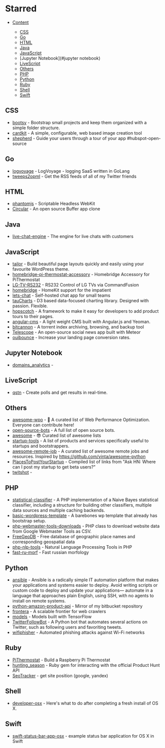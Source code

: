 # Starred


- [Content](#starred)


    - [CSS](#css)
    - [Go](#go)
    - [HTML](#html)
    - [Java](#java)
    - [JavaScript](#javascript)
    - [Jupyter Notebook](#jupyter notebook)
    - [LiveScript](#livescript)
    - [Others](#others)
    - [PHP](#php)
    - [Python](#python)
    - [Ruby](#ruby)
    - [Shell](#shell)
    - [Swift](#swift)

## CSS

* [bootsy](https://github.com/gillesbertaux/bootsy) - Bootstrap small projects and keep them organized with a simple folder structure.
* [cardkit](https://github.com/times/cardkit) - A simple, configurable, web based image creation tool
* [shepherd](https://github.com/HubSpot/shepherd) - Guide your users through a tour of your app #hubspot-open-source

## Go

* [logvoyage](https://github.com/firstrow/logvoyage) - LogVoyage - logging SaaS written in GoLang
* [tweeps2opml](https://github.com/bslatkin/tweeps2opml) - Get the RSS feeds of all of my Twitter friends

## HTML

* [phantomjs](https://github.com/ariya/phantomjs) - Scriptable Headless WebKit
* [Circular](https://github.com/julien-c/Circular) - An open source Buffer app clone

## Java

* [live-chat-engine](https://github.com/edolganov/live-chat-engine) - The engine for live chats with customers

## JavaScript

* [tailor](https://github.com/andrew-worsfold/tailor) - Build beautiful page layouts quickly and easily using your favourite WordPress theme.
* [homebridge-pi-thermostat-accessory](https://github.com/jeffmcfadden/homebridge-pi-thermostat-accessory) - Homebridge Accessory for PiThermostat
* [LG-TV-RS232](https://github.com/CommandFusion/LG-TV-RS232) - RS232 Control of LG TVs via CommandFusion
* [homebridge](https://github.com/nfarina/homebridge) - HomeKit support for the impatient
* [lets-chat](https://github.com/sdelements/lets-chat) - Self-hosted chat app for small teams
* [tauCharts](https://github.com/TargetProcess/tauCharts) - D3 based data-focused charting library. Designed with passion. Flexible.
* [hopscotch](https://github.com/linkedin/hopscotch) - A framework to make it easy for developers to add product tours to their pages.
* [angular-cms](https://github.com/jonniespratley/angular-cms) - A light weight CMS built with Angular.js and Yeoman.
* [bitcannon](https://github.com/stephen304/bitcannon) - A torrent index archiving, browsing, and backup tool
* [Telescope](https://github.com/TelescopeJS/Telescope) - An open-source social news app built with Meteor
* [ouibounce](https://github.com/carlsednaoui/ouibounce) - Increase your landing page conversion rates.

## Jupyter Notebook

* [domains_analytics](https://github.com/evahteev/domains_analytics) - 

## LiveScript

* [qstn](https://github.com/daryl/qstn) - Create polls and get results in real-time.

## Others

* [awesome-wpo](https://github.com/davidsonfellipe/awesome-wpo) - :pencil: A curated list of Web Performance Optimization. Everyone can contribute here!
* [open-source-bots](https://github.com/botwiki/open-source-bots) - A full list of open source bots.
* [awesome](https://github.com/sindresorhus/awesome) - :sunglasses: Curated list of awesome lists
* [startup-tools](https://github.com/BrightCanopy/startup-tools) - A list of products and services specifically useful to startups and bootstrappers.
* [awesome-remote-job](https://github.com/lukasz-madon/awesome-remote-job) - A curated list of awesome remote jobs and resources. Inspired by https://github.com/vinta/awesome-python
* [PlacesToPostYourStartup](https://github.com/mmccaff/PlacesToPostYourStartup) - Compiled list of links from "Ask HN: Where can I post my startup to get beta users?"
* [twitshot](https://github.com/twitshot/twitshot) - 

## PHP

* [statistical-classifier](https://github.com/camspiers/statistical-classifier) - A PHP implementation of a Naive Bayes statistical classifier, including a structure for building other classifiers, multiple data sources and multiple caching backends.
* [basic-wordpress-template](https://github.com/bliti/basic-wordpress-template) - A barebones wp template that already has bootstrap setup.
* [php-webmaster-tools-downloads](https://github.com/eyecatchup/php-webmaster-tools-downloads) - PHP class to download website data from Google Webmaster Tools as CSV.
* [FreeGeoDB](https://github.com/delight-im/FreeGeoDB) - Free database of geographic place names and corresponding geospatial data
* [php-nlp-tools](https://github.com/angeloskath/php-nlp-tools) - Natural Language Processing Tools in PHP
* [fast-ru-morf](https://github.com/Hkey1/fast-ru-morf) - Fast russian morfology

## Python

* [ansible](https://github.com/ansible/ansible) - Ansible is a radically simple IT automation platform that makes your applications and systems easier to deploy. Avoid writing scripts or custom code to deploy and update your applications— automate in a language that approaches plain English, using SSH, with no agents to install on remote systems.
* [python-amazon-product-api](https://github.com/redtoad/python-amazon-product-api) - Mirror of my bitbucket repository
* [frontera](https://github.com/scrapinghub/frontera) - A scalable frontier for web crawlers
* [models](https://github.com/tensorflow/models) - Models built with TensorFlow
* [TwitterFollowBot](https://github.com/rhiever/TwitterFollowBot) - A Python bot that automates several actions on Twitter, such as following users and favoriting tweets.
* [wifiphisher](https://github.com/sophron/wifiphisher) - Automated phishing attacks against Wi-Fi networks

## Ruby

* [PiThermostat](https://github.com/jeffmcfadden/PiThermostat) - Build a Raspberry Pi Thermostat
* [hunting_season](https://github.com/mikejarema/hunting_season) - Ruby gem for interacting with the official Product Hunt API
* [SeoTracker](https://github.com/kiote/SeoTracker) - get site position (google, yandex)

## Shell

* [developer-osx](https://github.com/ktabori/developer-osx) - Here's what to do after completing a fresh install of OS X.

## Swift

* [swift-status-bar-app-osx](https://github.com/supertommy/swift-status-bar-app-osx) - example status bar application for OS X in Swift

